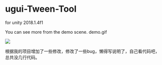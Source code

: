 # ugui-Tween-Tool
for unity 2018.1.4f1

You can see more from the demo scene.
demo.gif

![](./demo.gif)

根据我的项目增加了一些修改，修改了一些bug，懒得写说明了，自己看代码吧，总共没几行代码。